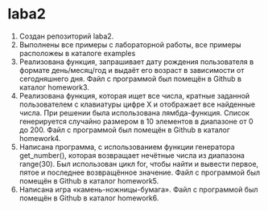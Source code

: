 # laba2
1. Создан репозиторий laba2.
2. Выполнены все примеры с лабораторной работы, все примеры расположеы в каталоге examples
3. Реализована функция, запрашивает дату рождения пользователя в формате день/месяц/год и выдаёт его возраст в зависимости от сегодняшнего дня. Файл с программой был помещён в Github в каталог homework3.
4. Реализована функция, которая ищет все числа, кратные заданной пользователем с клавиатуры цифре X и отображает все найденные числа. При решении была использована лямбда-функция. Список генерируется случайно размером в 10 элементов в диапазоне от 0 до 200. Файл с программой был помещён в Github в каталог homework4.
5. Написана программа, с использованием функции генератора get_number(), которая возвращает нечётные числа из диапазона range(30). Был использован цикл for, чтобы найти и вывести первое, пятое и последнее возвращённое значение. Файл с программой был помещён в Github в каталог homework5.
6. Написана игра «камень-ножницы-бумага». Файл с программой был помещён в Github в каталог homework6.
